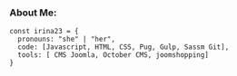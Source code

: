 ### About Me:
```
const irina23 = {
  pronouns: "she" | "her",
  code: [Javascript, HTML, CSS, Pug, Gulp, Sassm Git],
  tools: [ CMS Joomla, October CMS, joomshopping]
}
```

<!--
**Irina23/Irina23** is a ✨ _special_ ✨ repository because its `README.md` (this file) appears on your GitHub profile.

Here are some ideas to get you started:

- 🔭 I’m currently working on ...
- 🌱 I’m currently learning ...
- 👯 I’m looking to collaborate on ...
- 🤔 I’m looking for help with ...
- 💬 Ask me about ...
- 📫 How to reach me: ...
- 😄 Pronouns: ...
- ⚡ Fun fact: ...
-->
